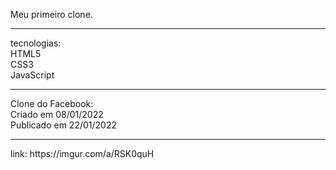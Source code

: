 Meu primeiro clone.<br>
<hr />
tecnologias:<br>
   HTML5<br>
   CSS3<br>
   JavaScript<br>
<hr />
Clone do Facebook:<br>
   Criado em 08/01/2022<br>
   Publicado em 22/01/2022<br>
<hr />
link: https://imgur.com/a/RSK0quH
